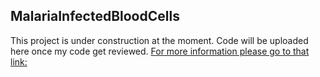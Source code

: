 ## MalariaInfectedBloodCells
This project is under construction at the moment. Code will be uploaded here once my code get reviewed. 
[For more information please go to that link:](https://www.kaggle.com)


